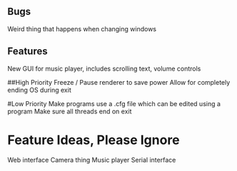 ## Bugs

Weird thing that happens when changing windows

## Features
New GUI for music player, includes scrolling text, volume controls

##High Priority
Freeze / Pause renderer to save power
Allow for completely ending OS during exit

#Low Priority
Make programs use a .cfg file which can be edited using a program
Make sure all threads end on exit


# Feature Ideas, Please Ignore
Web interface
Camera thing
Music player
Serial interface
